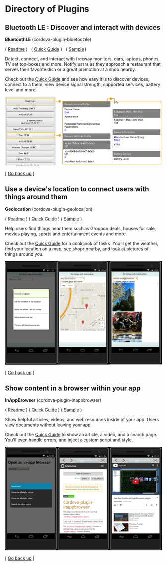 <properties
   pageTitle="Need title | Cordova"
   description="Need title"
   services="na"
   documentationCenter=""
   authors="normesta"
   tags=""/>
<tags
   ms.service="na"
   ms.devlang="javascript"
   ms.topic="article"
   ms.tgt_pltfrm="mobile-multiple"
   ms.workload="na"
   ms.date="04/31/2016"
   ms.author="normesta"/>

# <a id="top"></a>Directory of Plugins

## Bluetooth LE : Discover and interact with devices

**BluetoothLE** (cordova-plugin-bluetoothle)

   ( [Readme](https://www.npmjs.com/package/cordova-plugin-bluetoothle) ) &nbsp; ( [Quick Guide](https://www.npmjs.com/package/cordova-plugin-bluetoothle#sample-discover-and-interact-with-bluetooth-le-devices) )  &nbsp; ( [Sample](https://www.npmjs.com/package/cordova-plugin-bluetoothle#sample-discover-and-interact-with-bluetooth-le-devices) )

Detect, connect, and interact with freeway monitors, cars, laptops, phones, TV set top-boxes and more. Notify users as they approach a restaurant that serves their favorite dish or a great promotion at a shop nearby.

Check out the [Quick Guide](https://www.npmjs.com/package/cordova-plugin-bluetoothle#sample-discover-and-interact-with-bluetooth-le-devices) and see how easy it is to discover devices, connect to a them, view device signal strength, supported services, battery level and more.

![scan-for-devices](media/use-cordova-plugins/bluetoothle-app-scan.png)

[ [Go back up](#top) ]

## Use a device's location to connect users with things around them

**Geolocation** (cordova-plugin-geolocation)

( [Readme](https://www.npmjs.com/package/cordova-plugin-geolocation) )  ( [Quick Guide](https://github.com/normesta/cordova-plugin-geolocation/blob/master/README.md#sample-get-the-weather-find-stores-and-see-photos-of-things-nearby-with-geolocation) ) ( [ Sample](https://github.com/normesta/cordova-samples/tree/master/cordova-plugin-geolocation) )

Help users find things near them such as Groupon deals, houses for sale, movies playing, sports and entertainment events and more.

Check out the [Quick Guide](https://github.com/normesta/cordova-plugin-geolocation/blob/master/README.md#sample-get-the-weather-find-stores-and-see-photos-of-things-nearby-with-geolocation) for a cookbook of tasks. You'll get the weather, find your location on a map, see shops nearby, and look at pictures of things around you.


![scan-for-devices](media/use-cordova-plugins/geolocation-sample.png)

[ [Go back up](#top) ]

## Show content in a browser within your app

**InAppBrowser** (cordova-plugin-inappbrowser)

( [Readme](https://www.npmjs.com/package/cordova-plugin-inappbrowser) )  ( [Quick Guide](https://github.com/normesta/cordova-plugin-inappbrowser/blob/master/README.md#sample-show-help-pages-with-an-inappbrowser) ) ( [ Sample](https://github.com/normesta/cordova-samples/tree/master/cordova-plugin-inappbrowser) )

Show helpful articles, videos, and web resources inside of your app. Users view documents without leaving your app.    

Check out the [Quick Guide](https://github.com/normesta/cordova-plugin-inappbrowser/blob/master/README.md#sample-show-help-pages-with-an-inappbrowser) to show an article, a video, and a search page. You'll even handle errors, and inject a custom script and style.


![scan-for-devices](media/use-cordova-plugins/inappbrowser-sample.png)

[ [Go back up](#top) ]
